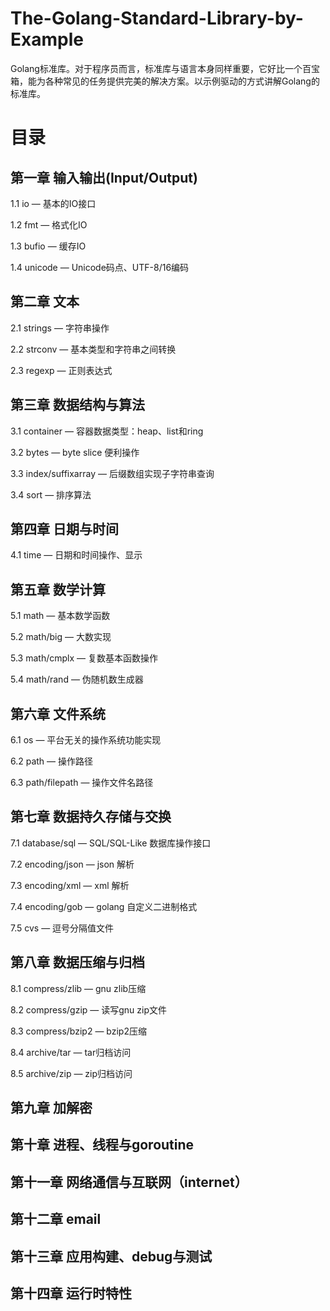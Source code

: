 The-Golang-Standard-Library-by-Example
======================================

Golang标准库。对于程序员而言，标准库与语言本身同样重要，它好比一个百宝箱，能为各种常见的任务提供完美的解决方案。以示例驱动的方式讲解Golang的标准库。

# 目录 #

## 第一章 输入输出(Input/Output) ##

1.1	io — 基本的IO接口

1.2 fmt — 格式化IO

1.3 bufio — 缓存IO

1.4 unicode — Unicode码点、UTF-8/16编码

## 第二章 文本 ##

2.1 strings — 字符串操作

2.2 strconv — 基本类型和字符串之间转换

2.3 regexp — 正则表达式

## 第三章 数据结构与算法 ##

3.1 container — 容器数据类型：heap、list和ring

3.2 bytes — byte slice 便利操作

3.3 index/suffixarray — 后缀数组实现子字符串查询

3.4 sort — 排序算法

## 第四章 日期与时间 ##

4.1 time — 日期和时间操作、显示

## 第五章 数学计算 ##

5.1 math — 基本数学函数

5.2 math/big — 大数实现

5.3 math/cmplx — 复数基本函数操作

5.4 math/rand — 伪随机数生成器

## 第六章 文件系统 ##

6.1 os — 平台无关的操作系统功能实现

6.2 path — 操作路径

6.3 path/filepath — 操作文件名路径

## 第七章 数据持久存储与交换 ##

7.1 database/sql — SQL/SQL-Like 数据库操作接口

7.2 encoding/json — json 解析

7.3 encoding/xml — xml 解析

7.4 encoding/gob — golang 自定义二进制格式

7.5 cvs — 逗号分隔值文件

## 第八章 数据压缩与归档 ##

8.1 compress/zlib — gnu zlib压缩

8.2 compress/gzip — 读写gnu zip文件

8.3 compress/bzip2 — bzip2压缩

8.4 archive/tar — tar归档访问

8.5 archive/zip — zip归档访问

## 第九章 加解密 ##

## 第十章 进程、线程与goroutine ##

## 第十一章 网络通信与互联网（internet） ##

## 第十二章 email ##

## 第十三章 应用构建、debug与测试 ##

## 第十四章 运行时特性 ##
